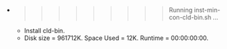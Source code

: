 * >>>>>>>>> Running inst-min-con-cld-bin.sh ...
  * Install cld-bin.
  * Disk size = 961712K. Space Used = 12K. Runtime = 00:00:00:00.
